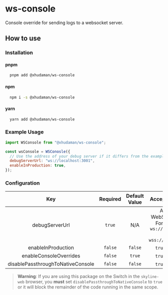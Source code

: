 # ws-console

Console override for sending logs to a websocket server.

## How to use

### Installation

#### pnpm

```bash
  pnpm add @xhudaman/ws-console
```

#### npm

```bash
  npm i -s @xhudaman/ws-console
```

#### yarn

```bash
  yarn add @xhudaman/ws-console
```

### Example Usage

```js
import WSConsole from "@xhudaman/ws-console";

const wsConsole = WSConosle({
  // Use the address of your debug server if it differs from the example
  debugServerUrl: "ws://localhost:3001",
  enableInProduction: true,
});
```

### Configuration

|                Key                | Required | Default Value |                                 Accepted Values                                 |
| :-------------------------------: | :------: | :-----------: | :-----------------------------------------------------------------------------: |
|          debugServerUrl           |  `true`  |      N/A      | Any valid WebSocket URL. For example: `ws://domain:port` or `wss://domain:port` |
|        enableInProduction         | `false`  |    `false`    |                                `true` or `false`                                |
|      enableConsoleOverrides       | `false`  |    `true`     |                                `true` or `false`                                |
| disablePassthroughToNativeConsole | `false`  |    `false`    |                                `true` or `false`                                |

> **Warning**: If you are using this package on the Switch in the `skyline-web` browser, you **must** set `disablePassthroughToNativeConsole` to `true` or it will block the remainder of the code running in the same scope.
